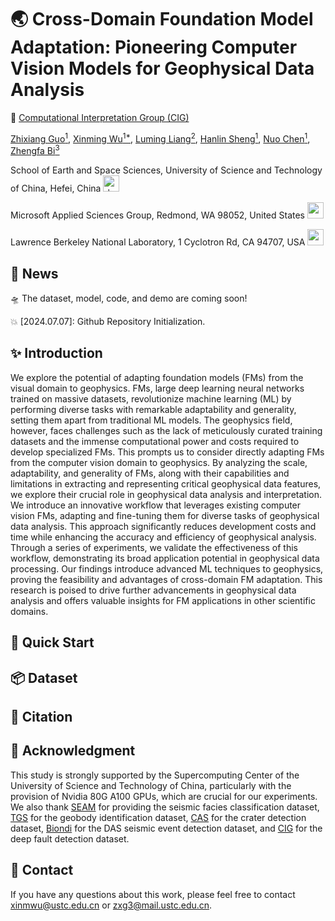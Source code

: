 # 🌏 Cross-Domain Foundation Model Adaptation: Pioneering Computer Vision Models for Geophysical Data Analysis


🏢 [Computational Interpretation Group (CIG)](https://cig.ustc.edu.cn/main.htm) 

[Zhixiang Guo<sup>1</sup>](https://cig.ustc.edu.cn/guo/list.htm), 
[Xinming Wu<sup>1*</sup>](https://cig.ustc.edu.cn/xinming/list.htm), 
[Luming Liang<sup>2</sup>](https://www.microsoft.com/en-us/research/people/lulian/), 
[Hanlin Sheng<sup>1</sup>](https://cig.ustc.edu.cn/hanlin/list.htm), 
[Nuo Chen<sup>1</sup>](https://cig.ustc.edu.cn/nuo/list.htm), 
[Zhengfa Bi<sup>3</sup>](https://profiles.lbl.gov/416831-zhengfa-bi)

School of Earth and Space Sciences, University of Science and Technology of China, Hefei, China 
<img src="https://github.com/ProgrammerZXG/Cross-Domain-Foundation-Model-Adaptation/assets/89449763/399d6c3b-07eb-49dd-b0e9-d2bdb3cb3553" alt="中国科学技术大学_64x64" width="26" height="26">


Microsoft Applied Sciences Group, Redmond, WA 98052, United States
<img src="https://avatars.githubusercontent.com/u/6154722?s=200&v=4" width="26" height="26"> 

Lawrence Berkeley National Laboratory, 1 Cyclotron Rd, CA 94707, USA
<img src="https://avatars.githubusercontent.com/u/6154722?s=200&v=4" width="26" height="26"> 

## :mega: News
:flying_saucer: The dataset, model, code, and demo are coming soon! 

:collision: [2024.07.07]: Github Repository Initialization. 

## :sparkles: Introduction
We explore the potential of adapting foundation models (FMs) from 
the visual domain to geophysics. FMs, large deep learning neural 
networks trained on massive datasets, revolutionize machine 
learning (ML) by performing diverse tasks with remarkable 
adaptability and generality, setting them apart from traditional
ML models. The geophysics field, however, faces challenges 
such as the lack of meticulously curated training datasets 
and the immense computational power and costs required to 
develop specialized FMs. This prompts us to consider directly 
adapting FMs from the computer vision domain to geophysics. 
By analyzing the scale, adaptability, and generality of FMs, 
along with their capabilities and limitations in extracting 
and representing critical geophysical data features, we explore 
their crucial role in geophysical data analysis and interpretation. 
We introduce an innovative workflow that leverages existing 
computer vision FMs, adapting and fine-tuning them for diverse 
tasks of geophysical 
data analysis. This approach significantly reduces development 
costs and time while enhancing the accuracy and efficiency of 
geophysical analysis. Through a series of experiments, we 
validate the effectiveness of this workflow, demonstrating 
its broad application potential in geophysical data processing. 
Our findings introduce advanced ML techniques to geophysics, 
proving the feasibility and advantages of cross-domain FM adaptation. 
This research is poised to drive further advancements in geophysical 
data analysis and offers valuable insights for FM applications 
in other scientific domains.

##  🚀 Quick Start

## :package: Dataset

## :bookmark: Citation

## :memo: Acknowledgment
This study is strongly supported by the Supercomputing 
Center of the University of Science and Technology of China, 
particularly with the provision of Nvidia 80G A100 GPUs, 
which are crucial for our experiments. 
We also thank [SEAM](https://seg.org/SEAM) for providing the seismic facies classification dataset, 
[TGS](https://www.kaggle.com/competitions/tgs-salt-identification-challenge) for the geobody identification dataset, 
[CAS](https://moon.bao.ac.cn) for the crater detection dataset, 
[Biondi](https://www.science.org/doi/full/10.1126/sciadv.adi9878) for the DAS seismic event detection dataset, 
and [CIG](https://cig.ustc.edu.cn/main.htm) for the deep fault detection dataset.

## :postbox: Contact
If you have any questions about this work, 
please feel free to contact xinmwu@ustc.edu.cn or zxg3@mail.ustc.edu.cn.
